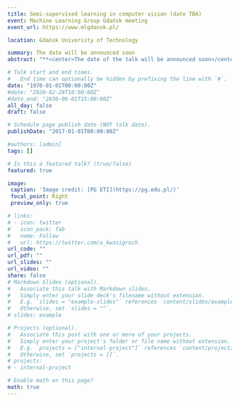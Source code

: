 ```yaml
---
title: Semi-supervised learning in computer vision (date TBA)
event: Machine Learning Group Gdańsk meeting
event_url: https://www.mlgdansk.pl/

location: Gdańsk University of Technology

summary: The date will be announced soon
abstract: "**<center>The date of the talk will be announced soon</center>** </br>The field of semi-supervised learning is gaining more and more attention. This family of methods allows for unsupervised pretraining of neural networks that lead to better performance in the target tasks (classification, detection, etc). The skillful design of unsupervised task and loss function causes the network learning valuable features. During the talk, I will present the latest, efficient methods that lead to performance increase on many benchmark datasets"

# Talk start and end times.
#   End time can optionally be hidden by prefixing the line with `#`.
date: "1970-01-01T00:00:00Z"
#date: "2020-02-28T18:00:00Z"
#date_end: "2030-06-01T15:00:00Z"
all_day: false
draft: false

# Schedule page publish date (NOT talk date).
publishDate: "2017-01-01T00:00:00Z"

#authors: [admin]
tags: []

# Is this a featured talk? (true/false)
featured: true

image:
 caption: 'Image credit: [PG ETI](https://pg.edu.pl/)'
 focal_point: Right
 preview_only: true

# links:
# - icon: twitter
#   icon_pack: fab
#   name: Follow
#   url: https://twitter.com/a_kwasigroch
url_code: ""
url_pdf: ""
url_slides: ""
url_video: ""
share: false
# Markdown Slides (optional).
#   Associate this talk with Markdown slides.
#   Simply enter your slide deck's filename without extension.
#   E.g. `slides = "example-slides"` references `content/slides/example-slides.md`.
#   Otherwise, set `slides = ""`.
# slides: example

# Projects (optional).
#   Associate this post with one or more of your projects.
#   Simply enter your project's folder or file name without extension.
#   E.g. `projects = ["internal-project"]` references `content/project/deep-learning/index.md`.
#   Otherwise, set `projects = []`.
# projects:
# - internal-project

# Enable math on this page?
math: true
---
```


